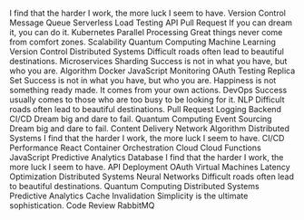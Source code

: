 I find that the harder I work, the more luck I seem to have. Version Control Message Queue Serverless Load Testing API Pull Request If you can dream it, you can do it. Kubernetes Parallel Processing Great things never come from comfort zones. Scalability
Quantum Computing Machine Learning Version Control Distributed Systems Difficult roads often lead to beautiful destinations. Microservices Sharding Success is not in what you have, but who you are. Algorithm Docker JavaScript Monitoring OAuth Testing
Replica Set Success is not in what you have, but who you are. Happiness is not something ready made. It comes from your own actions. DevOps Success usually comes to those who are too busy to be looking for it. NLP Difficult roads often lead to beautiful destinations. Pull Request Logging Backend CI/CD Dream big and dare to fail. Quantum Computing Event Sourcing
Dream big and dare to fail. Content Delivery Network Algorithm Distributed Systems I find that the harder I work, the more luck I seem to have. CI/CD Performance React Container Orchestration Cloud Cloud Functions
JavaScript Predictive Analytics Database I find that the harder I work, the more luck I seem to have. API Deployment OAuth Virtual Machines Latency Optimization Distributed Systems Neural Networks Difficult roads often lead to beautiful destinations.
Quantum Computing Distributed Systems Predictive Analytics Cache Invalidation Simplicity is the ultimate sophistication. Code Review RabbitMQ

